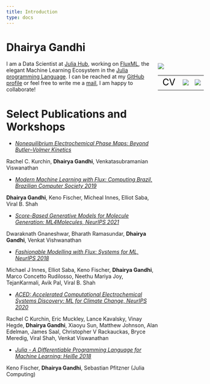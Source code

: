 ```yaml
---
title: Introduction
type: docs
---
```


# Dhairya Gandhi

<div style="float: right;margin-top: 7px; margin-right: -5%; width: 25%; height: 25%">
  <img class="face" src="https://avatars.githubusercontent.com/u/39688917?v=4"/>
  <!--- {{% button href="https://getgrav.org/" icon="fas fa-download" %}}Get Grav with icon{{% /button %}} -->


  <table style="display: inline-block; border: none;">
    <tr style="border: none;">
      <td style="border: none; font-size: 24px;"><a href="/CV/CV.pdf" style="text-decoration: none; color: #000000;">CV</a></td>
      <td style="border: none;"> <a href="https://github.com/DhairyaLGandhi"> <img src="https://img.icons8.com/material-rounded/36/000000/github.png" /></a> </td>
     <td style="border: none;"> <a href="https://scholar.google.com/citations?hl=en&user=9i0Z2xkAAAAJ"> <img src="https://img.icons8.com/ios-glyphs/36/000000/graduation-cap--v1.png"/> </a></td>

   <!--- <td style="border: none;"> <a href="#"><img src="https://img.icons8.com/external-kiranshastry-lineal-kiranshastry/30/000000/external-email-interface-kiranshastry-lineal-kiranshastry.png"/></a></td> -->
   </tr>
  </table>

</div>


I am a Data Scientist at [Julia Hub](https://juliahub.com), working on [FluxML](https://fluxml.ai), the elegant Machine Learning Ecosystem in the [Julia programming Language](https://julialang.org). I can be reached at my [GitHub profile](https://github.com/DhairyaLGandhi) or feel free to write me a [mail](mailto:dhairyagandhi96@gmail.com), I am happy to collaborate! 

# Select Publications and Workshops

* [*Nonequilibrium Electrochemical Phase Maps: Beyond Butler–Volmer Kinetics*](https://pubs.acs.org/doi/10.1021/acs.jpclett.3c01992)

Rachel C. Kurchin, **Dhairya Gandhi**, Venkatasubramanian Viswanathan

* [*Modern Machine Learning with Flux:  Computing Brazil, Brazilian Computer Society 2019*](https://www.sbc.org.br/component/flippingbook/book/43/1?page=41)

**Dhairya Gandhi**, Keno Fischer, Micheal Innes, Elliot Saba, Viral B. Shah

* [*Score-Based Generative Models for Molecule Generation:  ML4Molecules, NeurIPS 2021*](https://moleculediscovery.github.io/workshop2021/)

Dwaraknath Gnaneshwar, Bharath Ramasundar, **Dhairya Gandhi**, Venkat Vishwanathan

* [*Fashionable Modelling with Flux: Systems for ML, NeurIPS 2018*](https://arxiv.org/abs/1811.01457)

Michael J Innes, Elliot Saba, Keno Fischer, **Dhairya Gandhi**, Marco Concetto Rudilosso, Neethu Mariya Joy, TejanKarmali, Avik Pal, Viral B. Shah

* [*ACED: Accelerated Computational Electrochemical Systems Discovery:  ML for Climate Change, NeurIPS 2020*](https://arxiv.org/abs/2011.04426)

Rachel C Kurchin, Eric Muckley, Lance Kavalsky, Vinay Hegde, **Dhairya Gandhi**, Xiaoyu Sun, Matthew Johnson, Alan Edelman, James Saal, Christopher V Rackauckas, Bryce Meredig, Viral Shah, Venkat Viswanathan

* [*Julia - A Differentiable Programming Language for Machine Learning:  Heiße 2018*](https://www.heise.de/select/ix-special/archiv/2020/15/seite-76)

Keno Fischer, **Dhairya Gandhi**, Sebastian Pfitzner (Julia Computing)
